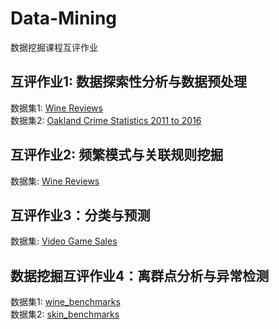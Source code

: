 # Data-Mining
数据挖掘课程互评作业

## 互评作业1: 数据探索性分析与数据预处理
数据集1: [Wine Reviews](https://www.kaggle.com/zynicide/wine-reviews)  
数据集2: [Oakland Crime Statistics 2011 to 2016](https://www.kaggle.com/cityofoakland/oakland-crime-statistics-2011-to-2016)

## 互评作业2: 频繁模式与关联规则挖掘
数据集: [Wine Reviews](https://www.kaggle.com/zynicide/wine-reviews)

## 互评作业3：分类与预测
数据集: [Video Game Sales](https://www.kaggle.com/gregorut/videogamesales)


## 数据挖掘互评作业4：离群点分析与异常检测
数据集1: [wine_benchmarks](https://ir.library.oregonstate.edu/concern/datasets/47429f155?locale=en)  
数据集2: [skin_benchmarks](https://ir.library.oregonstate.edu/concern/datasets/47429f155?locale=en)
